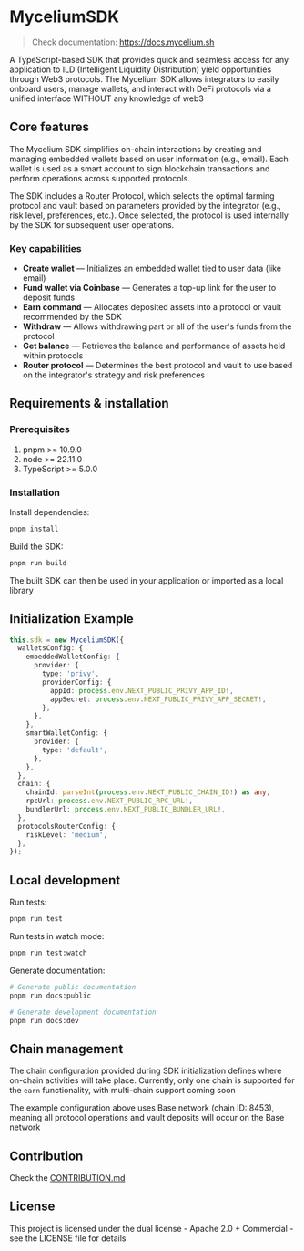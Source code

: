 # MyceliumSDK

> Check documentation: https://docs.mycelium.sh

A TypeScript-based SDK that provides quick and seamless access for any application to ILD (Intelligent Liquidity Distribution) yield opportunities through Web3 protocols. The Mycelium SDK allows integrators to easily onboard users, manage wallets, and interact with DeFi protocols via a unified interface WITHOUT any knowledge of web3

## Core features

The Mycelium SDK simplifies on-chain interactions by creating and managing embedded wallets based on user information (e.g., email). Each wallet is used as a smart account to sign blockchain transactions and perform operations across supported protocols.

The SDK includes a Router Protocol, which selects the optimal farming protocol and vault based on parameters provided by the integrator (e.g., risk level, preferences, etc.). Once selected, the protocol is used internally by the SDK for subsequent user operations.

### Key capabilities

- **Create wallet** — Initializes an embedded wallet tied to user data (like email)
- **Fund wallet via Coinbase** — Generates a top-up link for the user to deposit funds
- **Earn command** — Allocates deposited assets into a protocol or vault recommended by the SDK
- **Withdraw** — Allows withdrawing part or all of the user's funds from the protocol
- **Get balance** — Retrieves the balance and performance of assets held within protocols
- **Router protocol** — Determines the best protocol and vault to use based on the integrator's strategy and risk preferences

## Requirements & installation

### Prerequisites

1. pnpm >= 10.9.0
2. node >= 22.11.0
3. TypeScript >= 5.0.0

### Installation

Install dependencies:

```bash
pnpm install
```

Build the SDK:

```bash
pnpm run build
```

The built SDK can then be used in your application or imported as a local library

## Initialization Example

```typescript
this.sdk = new MyceliumSDK({
  walletsConfig: {
    embeddedWalletConfig: {
      provider: {
        type: 'privy',
        providerConfig: {
          appId: process.env.NEXT_PUBLIC_PRIVY_APP_ID!,
          appSecret: process.env.NEXT_PUBLIC_PRIVY_APP_SECRET!,
        },
      },
    },
    smartWalletConfig: {
      provider: {
        type: 'default',
      },
    },
  },
  chain: {
    chainId: parseInt(process.env.NEXT_PUBLIC_CHAIN_ID!) as any,
    rpcUrl: process.env.NEXT_PUBLIC_RPC_URL!,
    bundlerUrl: process.env.NEXT_PUBLIC_BUNDLER_URL!,
  },
  protocolsRouterConfig: {
    riskLevel: 'medium',
  },
});
```

## Local development

Run tests:

```bash
pnpm run test
```

Run tests in watch mode:

```bash
pnpm run test:watch
```

Generate documentation:

```bash
# Generate public documentation
pnpm run docs:public

# Generate development documentation
pnpm run docs:dev
```

## Chain management

The chain configuration provided during SDK initialization defines where on-chain activities will take place. Currently, only one chain is supported for the `earn` functionality, with multi-chain support coming soon

The example configuration above uses Base network (chain ID: 8453), meaning all protocol operations and vault deposits will occur on the Base network

## Contribution

Check the [CONTRIBUTION.md](https://github.com/0xdeval/mycelium-sdk/blob/main/CONTRIBUTION.md)

## License

This project is licensed under the dual license - Apache 2.0 + Commercial - see the LICENSE file for details
